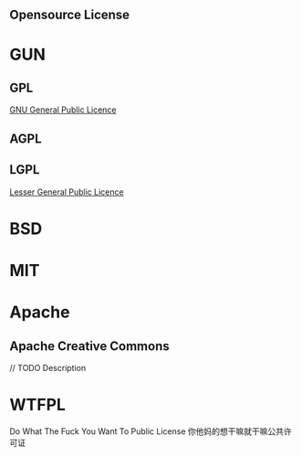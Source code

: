 Opensource License
--------
# GUN
## GPL
[GNU General Public Licence](http://www.opensource.org/licenses/gpl-2.0.php)

## AGPL

## LGPL
[Lesser General Public Licence](http://www.opensource.org/licenses/lgpl-2.1.php)

# BSD

# MIT

# Apache

## Apache Creative Commons

// TODO Description

# WTFPL
Do What The Fuck You Want To Public License
你他妈的想干嘛就干嘛公共许可证
